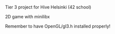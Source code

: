 Tier 3 project for Hive Helsinki (42 school)

2D game with minilibx

Remember to have OpenGL/gl3.h installed properly!
